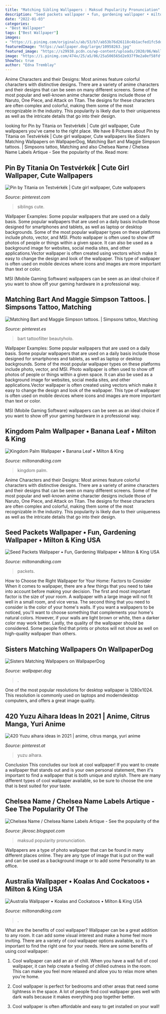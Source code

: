 ```yaml
---
title: "Matching Sibling Wallpapers : Maksud Popularity Pronunciation"
description: "Seed packets wallpaper • fun, gardening wallpaper • milton &amp; king usa"
date: "2022-01-03"
categories:
- "Best Wallpaper"
tags: ["Best Wallpaper"]
images:
- "https://i.pinimg.com/originals/ab/53/b7/ab53b76d26118c4b1acfed1fc5ddbc41.jpg"
featuredImage: "https://wallpaper.dog/large/10958263.jpg"
featured_image: "https://s29938.pcdn.co/wp-content/uploads/2020/06/Wallpaper-Republic-WR455JAC-Seed-Packets-3-1000x1200.jpg.optimal.jpg"
image: "https://i.pinimg.com/474x/25/a5/06/25a506565d2e937f9e2a0ef58fdfa0d8.jpg"
ShowToc: true
author: "Edna Tremblay"
---
```



Anime Characters and their Designs: Most animes feature colorful characters with distinctive designs.
There are a variety of anime characters and their designs that can be seen on many different screens. Some of the most popular and well-known anime character designs include those of Naruto, One Piece, and Attack on Titan. The designs for these characters are often complex and colorful, making them some of the most recognizable in the industry. This popularity is likely due to their uniqueness as well as the intricate details that go into their design.

	

		
looking for Pin by Titania on Testvérkék | Cute girl wallpaper, Cute wallpapers you've came to the right place. We have 8 Pictures about Pin by Titania on Testvérkék | Cute girl wallpaper, Cute wallpapers like Sisters Matching Wallpapers on WallpaperDog, Matching Bart and Maggie Simpson tattoos. | Simpsons tattoo, Matching and also Chelsea Name / Chelsea Name Labels Artique - See the popularity of the. Read more:
		
    
## Pin By Titania On Testvérkék | Cute Girl Wallpaper, Cute Wallpapers

<img loading=lazy src="https://i.pinimg.com/originals/ff/cb/0b/ffcb0bef651759dba19d3bf4c37a538d.jpg" onerror="this.onerror=null;this.src='https://tse1.mm.bing.net/th?id=OIP.MA53F0i5g92aNRQjSnnr1QHaKX&amp;pid=15.1';" alt="Pin by Titania on Testvérkék | Cute girl wallpaper, Cute wallpapers">

_Source: pinterest.com_

>siblings cute. 

	

Wallpaper Examples: Some popular wallpapers that are used on a daily basis.
Some popular wallpapers that are used on a daily basis include those designed for smartphones and tablets, as well as laptop or desktop backgrounds. Some of the most popular wallpaper types on these platforms include photo, vector, and MSI. 
Photo wallpaper is often used to show off photos of people or things within a given space. It can also be used as a background image for websites, social media sites, and other applications.Vector wallpaper is often created using vectors which make it easy to change the design and look of the wallpaper. This type of wallpaper is often used on mobile devices where icons and images are more important than text or color. 

MSI (Mobile Gaming Software) wallpapers can be seen as an ideal choice if you want to show off your gaming hardware in a professional way.

    
## Matching Bart And Maggie Simpson Tattoos. | Simpsons Tattoo, Matching

<img loading=lazy src="https://i.pinimg.com/originals/b5/2d/93/b52d937482275fdf6c8f8f58cdbf2894.jpg" onerror="this.onerror=null;this.src='https://tse2.mm.bing.net/th?id=OIP.RYqBVGvQP4OSFFu1ifFIyQHaHa&amp;pid=15.1';" alt="Matching Bart and Maggie Simpson tattoos. | Simpsons tattoo, Matching">

_Source: pinterest.es_

>bart tattoofilter beautyholo. 

	

Wallpaper Examples: Some popular wallpapers that are used on a daily basis.
Some popular wallpapers that are used on a daily basis include those designed for smartphones and tablets, as well as laptop or desktop backgrounds. Some of the most popular wallpaper types on these platforms include photo, vector, and MSI. 
Photo wallpaper is often used to show off photos of people or things within a given space. It can also be used as a background image for websites, social media sites, and other applications.Vector wallpaper is often created using vectors which make it easy to change the design and look of the wallpaper. This type of wallpaper is often used on mobile devices where icons and images are more important than text or color. 

MSI (Mobile Gaming Software) wallpapers can be seen as an ideal choice if you want to show off your gaming hardware in a professional way.

    
## Kingdom Palm Wallpaper • Banana Leaf • Milton &amp; King

<img loading=lazy src="https://s29938.pcdn.co/wp-content/uploads/2019/09/Wallpaper-KH-Kingdom-Palm-Del-Rio-2.jpg.optimal.jpg" onerror="this.onerror=null;this.src='https://tse2.mm.bing.net/th?id=OIP.bCXgTJ8-frU9A_MpaesdgQHaI4&amp;pid=15.1';" alt="Kingdom Palm Wallpaper • Banana Leaf • Milton &amp; King">

_Source: miltonandking.com_

>kingdom palm. 

	

Anime Characters and their Designs: Most animes feature colorful characters with distinctive designs.
There are a variety of anime characters and their designs that can be seen on many different screens. Some of the most popular and well-known anime character designs include those of Naruto, One Piece, and Attack on Titan. The designs for these characters are often complex and colorful, making them some of the most recognizable in the industry. This popularity is likely due to their uniqueness as well as the intricate details that go into their design.

    
## Seed Packets Wallpaper • Fun, Gardening Wallpaper • Milton &amp; King USA

<img loading=lazy src="https://s29938.pcdn.co/wp-content/uploads/2020/06/Wallpaper-Republic-WR455JAC-Seed-Packets-3-1000x1200.jpg.optimal.jpg" onerror="this.onerror=null;this.src='https://tse2.mm.bing.net/th?id=OIP.Cu9s4HtxerFkobMsn3-KwAHaI4&amp;pid=15.1';" alt="Seed Packets Wallpaper • Fun, Gardening Wallpaper • Milton &amp; King USA">

_Source: miltonandking.com_

>packets. 

	

How to Choose the Right Wallpaper for Your Home: Factors to Consider
When it comes to wallpaper, there are a few things that you need to take into account before making your decision. The first and most important factor is the size of your room. A wallpaper with a large image will not fit well in a small room, and vice versa. 
The second thing that you need to consider is the color of your home's walls. If you want a wallpapers to be noticed, you'll want to choose something that complements your home's natural colors. However, if your walls are light brown or white, then a darker color may work better. 
Lastly, the quality of the wallpaper should be considered. Some people find that prints or photos will not show as well on high-quality wallpaper than others.

    
## Sisters Matching Wallpapers On WallpaperDog

<img loading=lazy src="https://wallpaper.dog/large/10958263.jpg" onerror="this.onerror=null;this.src='https://tse3.mm.bing.net/th?id=OIP.4FKn4Q0Wml7S-rTCtOTuZgHaJ4&amp;pid=15.1';" alt="Sisters Matching Wallpapers on WallpaperDog">

_Source: wallpaper.dog_

>. 

	

One of the most popular resolutions for desktop wallpaper is 1280x1024. This resolution is commonly used on laptops and moderndesktop computers, and offers a great image quality.

    
## 420 Yuzu Aihara Ideas In 2021 | Anime, Citrus Manga, Yuri Anime

<img loading=lazy src="https://i.pinimg.com/474x/25/a5/06/25a506565d2e937f9e2a0ef58fdfa0d8.jpg" onerror="this.onerror=null;this.src='https://tse4.mm.bing.net/th?id=OIP.XB9VxC6TdNOHEZHsPAHyUwAAAA&amp;pid=15.1';" alt="420 Yuzu aihara ideas in 2021 | anime, citrus manga, yuri anime">

_Source: pinterest.at_

>yuzu aihara. 

	

Conclusion
This concludes our look at cool wallpaper! If you want to create a wallpaper that stands out and is your own personal statement, then it's important to find a wallpaper that is both unique and stylish. There are many different types of cool wallpaper available, so be sure to choose the one that is best suited for your taste.

    
## Chelsea Name / Chelsea Name Labels Artique - See The Popularity Of The

<img loading=lazy src="https://i.pinimg.com/originals/ab/53/b7/ab53b76d26118c4b1acfed1fc5ddbc41.jpg" onerror="this.onerror=null;this.src='https://tse1.mm.bing.net/th?id=OIP.y8xpB4maHYux0Yp3l5ks3AHaFN&amp;pid=15.1';" alt="Chelsea Name / Chelsea Name Labels Artique - See the popularity of the">

_Source: jikrosc.blogspot.com_

>maksud popularity pronunciation. 

	



Wallpapers are a type of photo wallpaper that can be found in many different places online. They are any type of image that is put on the wall and can be used as a background image or to add some Personality to an office.

    
## Australia Wallpaper • Koalas And Cockatoos • Milton &amp; King USA

<img loading=lazy src="https://s29938.pcdn.co/wp-content/uploads/2020/01/Wallpaper-KH-AUSTRALIA-antique_green-3-1000x1200.jpg.optimal.jpg" onerror="this.onerror=null;this.src='https://tse4.mm.bing.net/th?id=OIP.q9e-7MlGZCk9g5FSFpc_GQHaI4&amp;pid=15.1';" alt="Australia Wallpaper • Koalas and Cockatoos • Milton &amp; King USA">

_Source: miltonandking.com_

>. 

	

What are the benefits of cool wallpaper?
Wallpaper can be a great addition to any room. It can add some visual interest and make a home feel more inviting. There are a variety of cool wallpaper options available, so it's important to find the right one for your needs. Here are some benefits of using cool wallpaper: 
1. Cool wallpaper can add an air of chill. When you have a wall full of cool wallpaper, it can help create a feeling of chilled outness in the room. This can make you feel more relaxed and allow you to relax more when you're home. 

2. Cool wallpaper is perfect for bedrooms and other areas that need some lightness in the space. A lot of people find cool wallpaper goes well with dark walls because it makes everything pop together better. 

3. Cool wallpaper is often affordable and easy to get installed on your wall!

